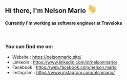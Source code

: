 ## Hi there, I'm Nelson Mario <img src="https://raw.githubusercontent.com/ABSphreak/ABSphreak/master/gifs/Hi.gif" width="30px"></h2>

#### Currently i'm working as software engineer at Traveloka

<br>

### You can find me on:
- Website   : https://nelsonmario.site/ 
- Linkedin  : https://www.linkedin.com/in/nelsonmario/
- Facebook  : https://web.facebook.com/nelson.mario
- Instagram : https://www.instagram.com/nlsnmario/
